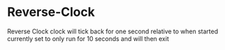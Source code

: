 # Reverse-Clock
Reverse Clock
clock will tick back for one second relative to when started
currently set to only run for 10 seconds and will then exit
